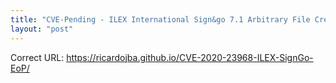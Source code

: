 ```yaml
---
title: "CVE-Pending - ILEX International Sign&go 7.1 Arbitrary File Creation Privilege Escalation"
layout: "post"
---
```


Correct URL: <a href="https://ricardojba.github.io/CVE-2020-23968-ILEX-SignGo-EoP/">https://ricardojba.github.io/CVE-2020-23968-ILEX-SignGo-EoP/</a>